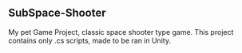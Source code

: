 ## SubSpace-Shooter 

My pet Game Project, classic space shooter type game.
This project contains only .cs scripts, made to be ran in Unity.
